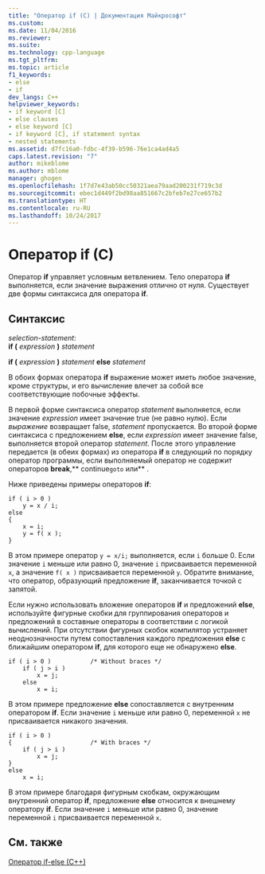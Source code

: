 ```yaml
---
title: "Оператор if (C) | Документация Майкрософт"
ms.custom: 
ms.date: 11/04/2016
ms.reviewer: 
ms.suite: 
ms.technology: cpp-language
ms.tgt_pltfrm: 
ms.topic: article
f1_keywords:
- else
- if
dev_langs: C++
helpviewer_keywords:
- if keyword [C]
- else clauses
- else keyword [C]
- if keyword [C], if statement syntax
- nested statements
ms.assetid: d7fc16a0-fdbc-4f39-b596-76e1ca4ad4a5
caps.latest.revision: "7"
author: mikeblome
ms.author: mblome
manager: ghogen
ms.openlocfilehash: 1f7d7e43ab50cc50321aea79aad200231f719c3d
ms.sourcegitcommit: ebec1d449f2bd98aa851667c2bfeb7e27ce657b2
ms.translationtype: HT
ms.contentlocale: ru-RU
ms.lasthandoff: 10/24/2017
---
```

# <a name="if-statement-c"></a>Оператор if (C)
Оператор **if** управляет условным ветвлением. Тело оператора **if** выполняется, если значение выражения отлично от нуля. Существует две формы синтаксиса для оператора **if**.  
  
## <a name="syntax"></a>Синтаксис  
 *selection-statement*:  
 **if (**  *expression*  **)**  *statement*  
  
 **if (**  *expression*  **)**  *statement*  **else**  *statement*  
  
 В обоих формах оператора **if** выражение может иметь любое значение, кроме структуры, и его вычисление влечет за собой все соответствующие побочные эффекты.  
  
 В первой форме синтаксиса оператор *statement* выполняется, если значение *expression* имеет значение true (не равно нулю). Если *выражение* возвращает false, *statement* пропускается. Во второй форме синтаксиса c предложением **else**, если *expression* имеет значение false, выполняется второй оператор *statement*. После этого управление передается (в обеих формах) из оператора **if** в следующий по порядку оператор программы, если выполняемый оператор не содержит операторов **break**,** continue`goto` или** .  
  
 Ниже приведены примеры операторов **if**:  
  
```  
if ( i > 0 )  
    y = x / i;  
else   
{  
    x = i;  
    y = f( x );  
}  
```  
  
 В этом примере оператор `y = x/i;` выполняется, если `i` больше 0. Если значение `i` меньше или равно 0, значение `i` присваивается переменной `x`, а значение `f( x )` присваивается переменной `y`. Обратите внимание, что оператор, образующий предложение **if**, заканчивается точкой с запятой.  
  
 Если нужно использовать вложение операторов **if** и предложений **else**, используйте фигурные скобки для группирования операторов и предложений в составные операторы в соответствии с логикой вычислений. При отсутствии фигурных скобок компилятор устраняет неоднозначности путем сопоставления каждого предложения **else** с ближайшим оператором **if**, для которого еще не обнаружено **else**.  
  
```  
if ( i > 0 )           /* Without braces */  
    if ( j > i )  
        x = j;  
    else  
        x = i;  
```  
  
 В этом примере предложение **else** сопоставляется с внутренним оператором **if**. Если значение `i` меньше или равно 0, переменной `x` не присваивается никакого значения.  
  
```  
if ( i > 0 )   
{                      /* With braces */  
    if ( j > i )  
        x = j;  
}  
else  
    x = i;  
```  
  
 В этом примере благодаря фигурным скобкам, окружающим внутренний оператор **if**, предложение **else** относится к внешнему оператору **if**. Если значение `i` меньше или равно 0, значение переменной `i` присваивается переменной `x`.  
  
## <a name="see-also"></a>См. также  
 [Оператор if-else (C++)](../cpp/if-else-statement-cpp.md)